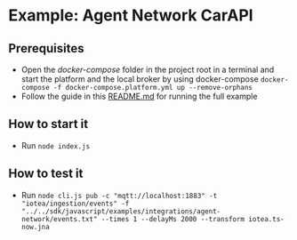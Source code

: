 <!---
  Copyright (c) 2021 Bosch.IO GmbH

  This Source Code Form is subject to the terms of the Mozilla Public
  License, v. 2.0. If a copy of the MPL was not distributed with this
  file, You can obtain one at https://mozilla.org/MPL/2.0/.

  SPDX-License-Identifier: MPL-2.0
-->

# Example: Agent Network CarAPI

## Prerequisites

- Open the _docker-compose_ folder in the project root in a terminal and start the platform and the local broker by using docker-compose `docker-compose -f docker-compose.platform.yml up --remove-orphans`
- Follow the guide in this [README.md](../../../../python/examples/integrations/agent-network/README.md) for running the full example

## How to start it

- Run `node index.js`

## How to test it

- Run `node cli.js pub -c "mqtt://localhost:1883" -t "iotea/ingestion/events" -f "../../sdk/javascript/examples/integrations/agent-network/events.txt" --times 1 --delayMs 2000 --transform iotea.ts-now.jna`
